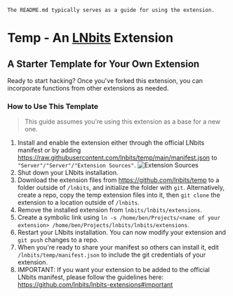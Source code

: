 `The README.md typically serves as a guide for using the extension.`

# Temp - An [LNbits](https://github.com/lnbits/lnbits) Extension

## A Starter Template for Your Own Extension

Ready to start hacking? Once you've forked this extension, you can incorporate functions from other extensions as needed. 

### How to Use This Template
> This guide assumes you're using this extension as a base for a new one.

1. Install and enable the extension either through the official LNbits manifest or by adding https://raw.githubusercontent.com/lnbits/temp/main/manifest.json to `"Server"/"Server"/"Extension Sources"`. ![Extension Sources](https://i.imgur.com/MUGwAU3.png)
2. Shut down your LNbits installation.
3. Download the extension files from https://github.com/lnbits/temp to a folder outside of `/lnbits`, and initialize the folder with `git`. Alternatively, create a repo, copy the temp extension files into it, then `git clone` the extension to a location outside of `/lnbits`. 
4. Remove the installed extension from `lnbits/lnbits/extensions`.
5. Create a symbolic link using `ln -s /home/ben/Projects/<name of your extension> /home/ben/Projects/lnbits/lnbits/extensions`.
6. Restart your LNbits installation. You can now modify your extension and `git push` changes to a repo.
7. When you're ready to share your manifest so others can install it, edit `/lnbits/temp/manifest.json` to include the git credentials of your extension.
8. IMPORTANT: If you want your extension to be added to the official LNbits manifest, please follow the guidelines here: https://github.com/lnbits/lnbits-extensions#important